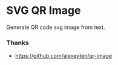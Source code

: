 # SVG QR Image

Generate QR code svg image from text.

### Thanks
- https://github.com/alexeyten/qr-image